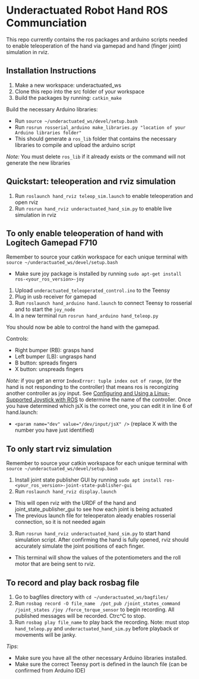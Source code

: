 # Underactuated Robot Hand ROS Communciation
This repo currently contains the ros packages and arduino scripts needed to enable teleoperation of the hand via gamepad and hand (finger joint) simulation in rviz.

## Installation Instructions
1. Make a new workspace: underactuated_ws
2. Clone this repo into the src folder of your workspace
2. Build the packages by running: `catkin_make`

Build the necessary Arduino libraries:
- Run `source ~/underactuated_ws/devel/setup.bash`
- Run `rosrun rosserial_arduino make_libraries.py "location of your Arduino libraries folder"`
- This should generate a `ros_lib` folder that contains the necessary libraries to compile and upload the arduino script

*Note:* You must delete `ros_lib` if it already exists or the command will not generate the new libraries

## Quickstart: teleoperation and rviz simulation
1. Run `roslaunch hand_rviz teleop_sim.launch` to enable teleoperation and open rviz
2. Run `rosrun hand_rviz underactuated_hand_sim.py` to enable live simulation in rviz

## To only enable teleoperation of hand with Logitech Gamepad F710
Remember to source your catkin workspace for each unique terminal with `source ~/underactuated_ws/devel/setup.bash`

- Make sure joy package is installed by running `sudo apt-get install ros-<your_ros_version>-joy`

1. Upload `underactuated_teleoperated_control.ino` to the Teensy
2. Plug in usb receiver for gamepad
3. Run `roslaunch hand_arduino hand.launch` to connect Teensy to rosserial and to start the `joy_node`
4. In a new terminal run `rosrun hand_arduino hand_teleop.py`

You should now be able to control the hand with the gamepad.

Controls:
- Right bumper (RB): grasps hand
- Left bumper (LB): ungrasps hand
- B button: spreads fingers
- X button: unspreads fingers

*Note:* if you get an error `IndexError: tuple index out of range`, (or the hand is not responding to the controller) that means ros is recongizing another controller as joy input. See [Configuring and Using a Linux-Supported Joystick with ROS](http://wiki.ros.org/joy/Tutorials/ConfiguringALinuxJoystick) to determine the name of the controller. Once you have determined which jsX is the correct one, you can edit it in line 6 of hand.launch:
- `<param name="dev" value="/dev/input/jsX" />` (replace X with the number you have just identified)

## To only start rviz simulation
Remember to source your catkin workspace for each unique terminal with `source ~/underactuated_ws/devel/setup.bash`

1. Install joint state publisher GUI by running `sudo apt install ros-<your_ros_version>-joint-state-publisher-gui`
2. Run `roslaunch hand_rviz display.launch`
- This will open rviz with the URDF of the hand and joint_state_publisher_gui to see how each joint is being actuated
- The previous launch file for teleoperaton aleady enables rosserial connection, so it is not needed again
3. Run `rosrun hand_rviz underactuated_hand_sim.py` to start hand simulation script. After confirming the hand is fully opened, rviz should accurately simulate the joint positions of each finger. 
- This terminal will show the values of the potentiometers and the roll motor that are being sent to rviz.

## To record and play back rosbag file
1. Go to bagfiles directory with `cd ~/underactuated_ws/bagfiles/`
2. Run `rosbag record -O file_name  /pot_pub /joint_states_command /joint_states /joy /force_torque_sensor` to begin recording. All published messages will be recorded. Ctrc^C to stop.
3. Run `rosbag play file_name` to play back the recording. 
Note: must stop `hand_teleop.py` and `underactuated_hand_sim.py` before playback or movements will be janky.

*Tips*:
-  Make sure you have all the other necessary Arduino libraries installed.
- Make sure the correct Teensy port is defined in the launch file (can be confirmed from Arduino IDE)

